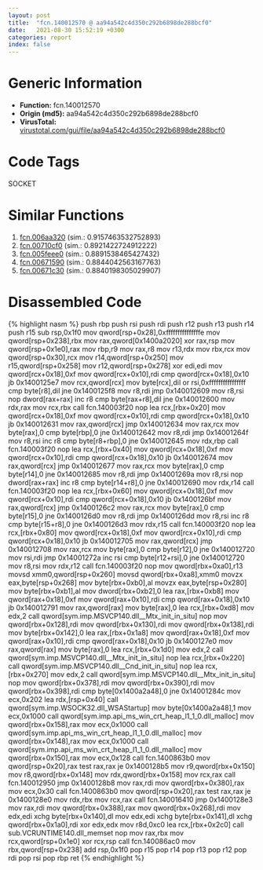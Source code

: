 ```yaml
---
layout: post
title:  "fcn.140012570 @ aa94a542c4d350c292b6898de288bcf0"
date:   2021-08-30 15:52:19 +0300
categories: report
index: false
---
```


# Generic Information
- **Function:** fcn.140012570
- **Origin (md5):** aa94a542c4d350c292b6898de288bcf0
- **VirusTotal:** [virustotal.com/gui/file/aa94a542c4d350c292b6898de288bcf0][virustotal_ref]

# Code Tags
<span class="tag" id="SOCKET">SOCKET</span>


# Similar Functions

1. [fcn.006aa320][similar_1_ref] (sim.: 0.9157463532752893)
2. [fcn.00710cf0][similar_2_ref] (sim.: 0.8921422724912222)
3. [fcn.005feee0][similar_3_ref] (sim.: 0.8891538465427432)
4. [fcn.00671590][similar_4_ref] (sim.: 0.8844042563167763)
5. [fcn.00671c30][similar_5_ref] (sim.: 0.8840198305029907)


# Disassembled Code

{% highlight nasm %}
push rbp
push rsi
push rdi
push r12
push r13
push r14
push r15
sub rsp,0x1f0
mov qword[rsp+0x28],0xfffffffffffffffe
mov qword[rsp+0x238],rbx
mov rax,qword[0x1400a2020]
xor rax,rsp
mov qword[rsp+0x1e0],rax
mov rbp,r9
mov rax,r8
mov r13,rdx
mov rbx,rcx
mov qword[rsp+0x30],rcx
mov r14,qword[rsp+0x250]
mov r15,qword[rsp+0x258]
mov r12,qword[rsp+0x278]
xor edi,edi
mov qword[rcx+0x18],0xf
mov qword[rcx+0x10],rdi
cmp qword[rcx+0x18],0x10
jb 0x1400125e7
mov rcx,qword[rcx]
mov byte[rcx],dil
or rsi,0xffffffffffffffff
cmp byte[r8],dil
jne 0x1400125f8
mov r8,rdi
jmp 0x140012609
mov r8,rsi
nop dword[rax+rax]
inc r8
cmp byte[rax+r8],dil
jne 0x140012600
mov rdx,rax
mov rcx,rbx
call fcn.140003f20
nop
lea rcx,[rbx+0x20]
mov qword[rcx+0x18],0xf
mov qword[rcx+0x10],rdi
cmp qword[rcx+0x18],0x10
jb 0x140012631
mov rax,qword[rcx]
jmp 0x140012634
mov rax,rcx
mov byte[rax],0
cmp byte[rbp],0
jne 0x140012642
mov r8,rdi
jmp 0x14001264f
mov r8,rsi
inc r8
cmp byte[r8+rbp],0
jne 0x140012645
mov rdx,rbp
call fcn.140003f20
nop
lea rcx,[rbx+0x40]
mov qword[rcx+0x18],0xf
mov qword[rcx+0x10],rdi
cmp qword[rcx+0x18],0x10
jb 0x140012674
mov rax,qword[rcx]
jmp 0x140012677
mov rax,rcx
mov byte[rax],0
cmp byte[r14],0
jne 0x140012685
mov r8,rdi
jmp 0x14001269a
mov r8,rsi
nop dword[rax+rax]
inc r8
cmp byte[r14+r8],0
jne 0x140012690
mov rdx,r14
call fcn.140003f20
nop
lea rcx,[rbx+0x60]
mov qword[rcx+0x18],0xf
mov qword[rcx+0x10],rdi
cmp qword[rcx+0x18],0x10
jb 0x1400126bf
mov rax,qword[rcx]
jmp 0x1400126c2
mov rax,rcx
mov byte[rax],0
cmp byte[r15],0
jne 0x1400126d0
mov r8,rdi
jmp 0x1400126dd
mov r8,rsi
inc r8
cmp byte[r15+r8],0
jne 0x1400126d3
mov rdx,r15
call fcn.140003f20
nop
lea rcx,[rbx+0x80]
mov qword[rcx+0x18],0xf
mov qword[rcx+0x10],rdi
cmp qword[rcx+0x18],0x10
jb 0x140012705
mov rax,qword[rcx]
jmp 0x140012708
mov rax,rcx
mov byte[rax],0
cmp byte[r12],0
jne 0x140012720
mov rsi,rdi
jmp 0x14001272a
inc rsi
cmp byte[r12+rsi],0
jne 0x140012720
mov r8,rsi
mov rdx,r12
call fcn.140003f20
nop
mov qword[rbx+0xa0],r13
movsd xmm0,qword[rsp+0x260]
movsd qword[rbx+0xa8],xmm0
movzx eax,byte[rsp+0x268]
mov byte[rbx+0xb0],al
movzx eax,byte[rsp+0x280]
mov byte[rbx+0xb1],al
mov dword[rbx+0xb2],0
lea rax,[rbx+0xb8]
mov qword[rax+0x18],0xf
mov qword[rax+0x10],rdi
cmp qword[rax+0x18],0x10
jb 0x140012791
mov rax,qword[rax]
mov byte[rax],0
lea rcx,[rbx+0xd8]
mov edx,2
call qword[sym.imp.MSVCP140.dll__Mtx_init_in_situ]
nop
mov qword[rbx+0x128],rdi
mov qword[rbx+0x130],rdi
mov qword[rbx+0x138],rdi
mov byte[rbx+0x142],0
lea rax,[rbx+0x1a8]
mov qword[rax+0x18],0xf
mov qword[rax+0x10],rdi
cmp qword[rax+0x18],0x10
jb 0x1400127e0
mov rax,qword[rax]
mov byte[rax],0
lea rcx,[rbx+0x1d0]
mov edx,2
call qword[sym.imp.MSVCP140.dll__Mtx_init_in_situ]
nop
lea rcx,[rbx+0x220]
call qword[sym.imp.MSVCP140.dll__Cnd_init_in_situ]
nop
lea rcx,[rbx+0x270]
mov edx,2
call qword[sym.imp.MSVCP140.dll__Mtx_init_in_situ]
nop
mov qword[rbx+0x378],rdi
mov qword[rbx+0x390],rdi
mov qword[rbx+0x398],rdi
cmp byte[0x1400a2a48],0
jne 0x14001284c
mov ecx,0x202
lea rdx,[rsp+0x40]
call qword[sym.imp.WSOCK32.dll_WSAStartup]
mov byte[0x1400a2a48],1
mov ecx,0x1000
call qword[sym.imp.api_ms_win_crt_heap_l1_1_0.dll_malloc]
mov qword[rbx+0x158],rax
mov ecx,0x1000
call qword[sym.imp.api_ms_win_crt_heap_l1_1_0.dll_malloc]
mov qword[rbx+0x148],rax
mov ecx,0x1000
call qword[sym.imp.api_ms_win_crt_heap_l1_1_0.dll_malloc]
mov qword[rbx+0x150],rax
mov ecx,0x128
call fcn.1400863b0
mov qword[rsp+0x20],rax
test rax,rax
je 0x1400128b5
mov r9,qword[rbx+0x150]
mov r8,qword[rbx+0x148]
mov rdx,qword[rbx+0x158]
mov rcx,rax
call fcn.140012950
jmp 0x1400128b8
mov rax,rdi
mov qword[rbx+0x380],rax
mov ecx,0x30
call fcn.1400863b0
mov qword[rsp+0x20],rax
test rax,rax
je 0x1400128e0
mov rdx,rbx
mov rcx,rax
call fcn.140016410
jmp 0x1400128e3
mov rax,rdi
mov qword[rbx+0x388],rax
mov qword[rbx+0x268],rdi
mov edx,edi
xchg byte[rbx+0x140],dl
mov edx,edi
xchg byte[rbx+0x141],dl
xchg qword[rbx+0x1a0],rdi
xor edx,edx
mov r8d,0xc0
lea rcx,[rbx+0x2c0]
call sub.VCRUNTIME140.dll_memset
nop
mov rax,rbx
mov rcx,qword[rsp+0x1e0]
xor rcx,rsp
call fcn.140086ac0
mov rbx,qword[rsp+0x238]
add rsp,0x1f0
pop r15
pop r14
pop r13
pop r12
pop rdi
pop rsi
pop rbp
ret
{% endhighlight %}


[similar_1_ref]: /report/fcn.006aa320@a5905e3c253c25bbaf727a1a18fe8ed1
[similar_2_ref]: /report/fcn.00710cf0@a5905e3c253c25bbaf727a1a18fe8ed1
[similar_3_ref]: /report/fcn.005feee0@a5905e3c253c25bbaf727a1a18fe8ed1
[similar_4_ref]: /report/fcn.00671590@a5905e3c253c25bbaf727a1a18fe8ed1
[similar_5_ref]: /report/fcn.00671c30@a5905e3c253c25bbaf727a1a18fe8ed1
[virustotal_ref]: https://www.virustotal.com/gui/file/aa94a542c4d350c292b6898de288bcf0